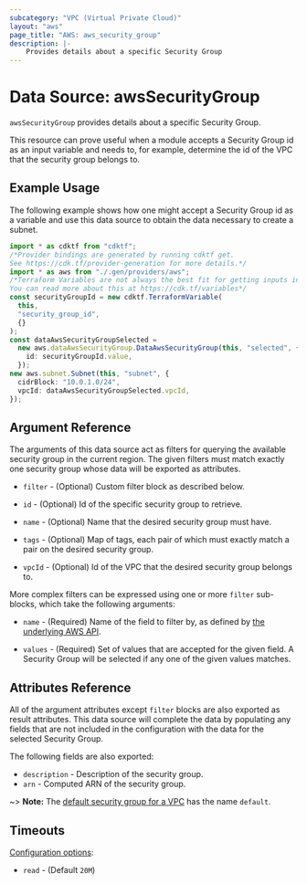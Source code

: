 ```yaml
---
subcategory: "VPC (Virtual Private Cloud)"
layout: "aws"
page_title: "AWS: aws_security_group"
description: |-
    Provides details about a specific Security Group
---
```


# Data Source: awsSecurityGroup

`awsSecurityGroup` provides details about a specific Security Group.

This resource can prove useful when a module accepts a Security Group id as
an input variable and needs to, for example, determine the id of the
VPC that the security group belongs to.

## Example Usage

The following example shows how one might accept a Security Group id as a variable
and use this data source to obtain the data necessary to create a subnet.

```typescript
import * as cdktf from "cdktf";
/*Provider bindings are generated by running cdktf get.
See https://cdk.tf/provider-generation for more details.*/
import * as aws from "./.gen/providers/aws";
/*Terraform Variables are not always the best fit for getting inputs in the context of Terraform CDK.
You can read more about this at https://cdk.tf/variables*/
const securityGroupId = new cdktf.TerraformVariable(
  this,
  "security_group_id",
  {}
);
const dataAwsSecurityGroupSelected =
  new aws.dataAwsSecurityGroup.DataAwsSecurityGroup(this, "selected", {
    id: securityGroupId.value,
  });
new aws.subnet.Subnet(this, "subnet", {
  cidrBlock: "10.0.1.0/24",
  vpcId: dataAwsSecurityGroupSelected.vpcId,
});

```

## Argument Reference

The arguments of this data source act as filters for querying the available
security group in the current region. The given filters must match exactly one
security group whose data will be exported as attributes.

*   `filter` - (Optional) Custom filter block as described below.

*   `id` - (Optional) Id of the specific security group to retrieve.

*   `name` - (Optional) Name that the desired security group must have.

*   `tags` - (Optional) Map of tags, each pair of which must exactly match
    a pair on the desired security group.

*   `vpcId` - (Optional) Id of the VPC that the desired security group belongs to.

More complex filters can be expressed using one or more `filter` sub-blocks,
which take the following arguments:

*   `name` - (Required) Name of the field to filter by, as defined by
    [the underlying AWS API](http://docs.aws.amazon.com/AWSEC2/latest/APIReference/API_DescribeSecurityGroups.html).

*   `values` - (Required) Set of values that are accepted for the given field.
    A Security Group will be selected if any one of the given values matches.

## Attributes Reference

All of the argument attributes except `filter` blocks are also exported as
result attributes. This data source will complete the data by populating
any fields that are not included in the configuration with the data for
the selected Security Group.

The following fields are also exported:

* `description` - Description of the security group.
* `arn` - Computed ARN of the security group.

\~> **Note:** The [default security group for a VPC](http://docs.aws.amazon.com/AmazonVPC/latest/UserGuide/VPC_SecurityGroups.html#DefaultSecurityGroup) has the name `default`.

## Timeouts

[Configuration options](https://developer.hashicorp.com/terraform/language/resources/syntax#operation-timeouts):

* `read` - (Default `20M`)
